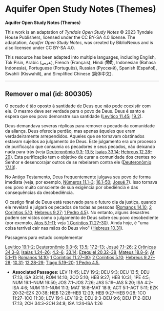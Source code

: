# Aquifer Open Study Notes (Themes)

**Aquifer Open Study Notes (Themes)**

This work is an adaptation of *Tyndale Open Study Notes* © 2023 Tyndale House Publishers, licensed under the CC BY\-SA 4\.0 license. The adaptation, *Aquifer Open Study Notes*, was created by BiblioNexus and is also licensed under CC BY\-SA 4\.0\.

This resource has been adapted into multiple languages, including English, Tok Pisin, Arabic (عربي), French (Français), Hindi (हिंदी), Indonesian (Bahasa Indonesia), Portuguese (Português), Russian (Русский), Spanish (Español), Swahili (Kiswahili), and Simplified Chinese (简体中文).



--------------------------------

## Remover o mal (id: 800305)

O pecado é tão oposto à santidade de Deus que não pode coexistir com ele. O mesmo deve ser verdade para o povo de Deus. Deus é santo e espera que seu povo demonstre sua santidade ([Levítico 11\.45](https://ref.ly/Lev11:45); [19\.2](https://ref.ly/Lev19:2)).

Deus demandava severas réplicas para remover o pecado da comunidade da aliança. Deus oferecia perdão, mas apenas àqueles que eram verdadeiramente arrependidos. Aqueles que se tornavam obstinados estavam sujeitos ao julgamento de Deus. Este julgamento era um processo de purificação que consumia os pecadores e seus pecados, não deixando nada para trás (veja [Deuteronômio 9\.3](https://ref.ly/Deut9:3); [13\.5](https://ref.ly/Deut13:5); [Isaías 33\.14](https://ref.ly/Isa33:14); [Hebreus 12\.28–29](https://ref.ly/Heb12:28-Heb12:29)). Esta purificação tem o objetivo de curar a comunidade dos crentes no Senhor e desencorajar outros de se rebelarem contra ele ([Deuteronômio 17\.13](https://ref.ly/Deut17:13)).

No Antigo Testamento, Deus frequentemente julgava seu povo de forma imediata (veja, por exemplo, [Números 11\.1–3](https://ref.ly/Num11:1-Num11:3); [16\.1–50](https://ref.ly/Num16:1-Num16:50); [Josué 7](https://ref.ly/Josh7:1-Josh7:26)). Isso tornava seu povo muito consciente de sua exigência por obediência e das consequências da desobediência.

O castigo final de Deus está reservado para o futuro dia da justiça, quando ele revelará e julgará os pecados de todas as pessoas ([Romanos 14\.10](https://ref.ly/Rom14:10); [2 Coríntios 5\.10](https://ref.ly/2Cor5:10); [Hebreus 9\.27](https://ref.ly/Heb9:27); [1 Pedro 4\.5](https://ref.ly/1Pet4:5)). No entanto, alguns desastres podem ser vistos como o julgamento de Deus sobre seu povo desobediente (por exemplo, [Atos 5\.1–11](https://ref.ly/Acts5:1-Acts5:11); veja [1 Coríntios 11\.27–30](https://ref.ly/1Cor11:27-1Cor11:30)). Ainda hoje, é "uma coisa terrível cair nas mãos do Deus vivo" ([Hebreus 10\.31](https://ref.ly/Heb10:31)).

Passagens para estudo complementar

[Levítico 19\.1–2](https://ref.ly/Lev19:1-Lev19:2); [Deuteronômio 9\.3–6](https://ref.ly/Deut9:3-Deut9:6); [13\.5](https://ref.ly/Deut13:5); [17\.2–13](https://ref.ly/Deut17:2-Deut17:13); [Josué 7\.1–26](https://ref.ly/Josh7:1-Josh7:26); [2 Crônicas 34\.3–8](https://ref.ly/2Chr34:3-2Chr34:8); [Isaías 1\.24–26](https://ref.ly/Isa1:24-Isa1:26); [4\.2–6](https://ref.ly/Isa4:2-Isa4:6); [33\.14](https://ref.ly/Isa33:14); [Ezequiel 20\.32–38](https://ref.ly/Ezek20:32-Ezek20:38); [Mateus 18\.8–9](https://ref.ly/Matt18:8-Matt18:9); [At 5\.1–11](https://ref.ly/Acts5:1-Acts5:11); [Romanos 14\.10](https://ref.ly/Rom14:10); [1 Coríntios 11\.27–30](https://ref.ly/1Cor11:27-1Cor11:30); [2 Coríntios 5\.10](https://ref.ly/2Cor5:10); [Hebreus 9\.27–28](https://ref.ly/Heb9:27-Heb9:28); [10\.31](https://ref.ly/Heb10:31); [12\.28–29](https://ref.ly/Heb12:28-Heb12:29); [Tiago 5\.19–20](https://ref.ly/Jas5:19-Jas5:20); [1 Pedro 4\.5\.](https://ref.ly/1Pet4:5)

* **Associated Passages:** LEV 11:45; LEV 19:2; DEU 9:3; DEU 13:5; DEU 17:13; ISA 33:14; ROM 14:10; 2CO 5:10; HEB 9:27; HEB 10:31; 1PE 4:5; NUM 16:1–NUM 16:50; JOS 7:1–JOS 7:26; JAS 5:19–JAS 5:20; ISA 4:2–ISA 4:6; NUM 11:1–NUM 11:3; MAT 18:8–MAT 18:9; ACT 5:1–ACT 5:11; EZK 20:32–EZK 20:38; HEB 12:28–HEB 12:29; HEB 9:27–HEB 9:28; 1CO 11:27–1CO 11:30; LEV 19:1–LEV 19:2; DEU 9:3–DEU 9:6; DEU 17:2–DEU 17:13; 2CH 34:3–2CH 34:8; ISA 1:24–ISA 1:26

